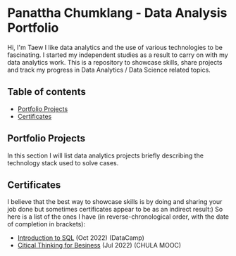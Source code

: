 # Panattha Chumklang - Data Analysis Portfolio
Hi, I'm Taew I like data analytics and the use of various technologies to be fascinating. I started my independent studies as a result to carry on with my data analytics work.
This is a repository to showcase skills, share projects and track my progress in Data Analytics / Data Science related topics.

## Table of contents
- [Portfolio Projects](#portfolio-projects)
- [Certificates](#certificates)

## Portfolio Projects
In this section I will list data analytics projects briefly describing the technology stack used to solve cases.

## Certificates
I believe that the best way to showcase skills is by doing and sharing your job done but sometimes certificates appear to be as an indirect result:) So here is a list of the ones I have (in reverse-chronological order, with the date of completion in brackets):
- [Introduction to SQL](https://1drv.ms/b/s!AgSSuKBRQTKTa96lsc9GWVOIMNo?e=WUEj0I) (Oct 2022) (DataCamp)
- [Citical Thinking for Besiness](https://1drv.ms/b/s!AgSSuKBRQTKTa96lsc9GWVOIMNo?e=3MUvRc) (Jul 2022) (CHULA MOOC)

